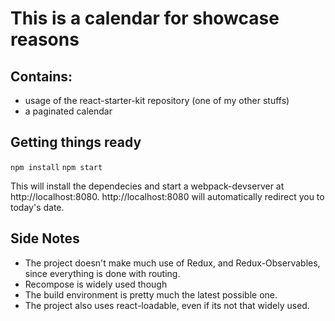 # This is a calendar for showcase reasons

## Contains:
* usage of the react-starter-kit repository (one of my other stuffs)
* a paginated calendar

## Getting things ready
```npm install```
```npm start```

This will install the dependecies and start a webpack-devserver at http://localhost:8080.
http://localhost:8080 will automatically redirect you to today's date.

## Side Notes
* The project doesn't make much use of Redux, and Redux-Observables, since everything is done with routing.
* Recompose is widely used though
* The build environment is pretty much the latest possible one.
* The project also uses react-loadable, even if its not that widely used.
